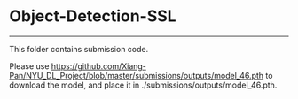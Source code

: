# Object-Detection-SSL

---

This folder contains submission code.

Please use https://github.com/Xiang-Pan/NYU_DL_Project/blob/master/submissions/outputs/model_46.pth to download the model, and place it in ./submissions/outputs/model_46.pth.

